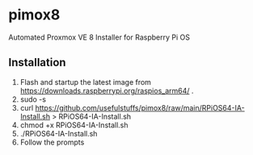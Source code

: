 # pimox8
Automated Proxmox VE 8 Installer for Raspberry Pi OS
## Installation
1. Flash and startup the latest image from https://downloads.raspberrypi.org/raspios_arm64/ .
2. sudo -s
3. curl https://github.com/usefulstuffs/pimox8/raw/main/RPiOS64-IA-Install.sh > RPiOS64-IA-Install.sh
4. chmod +x RPiOS64-IA-Install.sh
5. ./RPiOS64-IA-Install.sh
6. Follow the prompts
